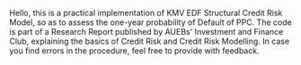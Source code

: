 Hello, this is a practical implementation of KMV EDF Structural Credit Risk Model, so as to assess the one-year probability of Default of PPC.
The code is part of a Research Report published by AUEBs' Investment and Finance Club, explaining the basics of Credit Risk and Credit Risk Modelling. 
In case you find errors in the procedure, feel free to provide with feedback. 
